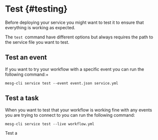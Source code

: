 # Test {#testing}

Before deploying your service you might want to test it to ensure that everything is working as expected.

The `test `command have different options but always requires the path to the service file you want to test.

## Test an event

If you want to try your workflow with a specific event you can run the following command:+

```
mesg-cli service test --event event.json service.yml
```

## Test a task

When you want to test that your workflow is working fine with any events you are trying to connect to you can run the following command:

```
mesg-cli service test --live workflow.yml
```

Test a 

